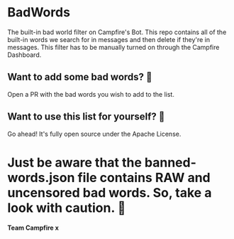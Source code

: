 # BadWords
The built-in bad world filter on Campfire's Bot. This repo contains all of the built-in words we search for in messages and then delete if they're in messages. This filter has to be manually turned on through the Campfire Dashboard.

## Want to add some bad words? 🤬
Open a PR with the bad words you wish to add to the list. 

## Want to use this list for yourself? 💪
Go ahead! It's fully open source under the Apache License. 

# Just be aware that the banned-words.json file contains RAW and uncensored bad words. So, take a look with caution. 👀

**Team Campfire x** 
